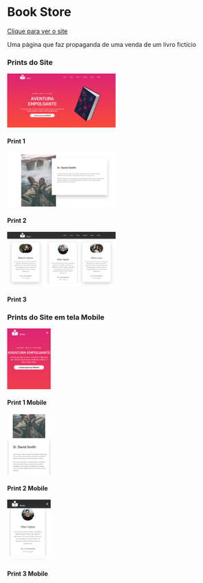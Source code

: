 <h1> Book Store </h1>
<a href="https://gabrielribalves.github.io/Book-Store/" target="_blank">Clique para ver o site</a>
<p>Uma página que faz propaganda de uma venda de um livro fictício</p>
<h3>Prints do Site</h3>
    <div display="inline">
        <img class="desktop" width="50%" src="assets/prints/Print 1.png">
        <h4>Print 1</h4>
    </div>
    <div>
        <img class="desktop" width="50%" src="assets/prints/Print 2.png">
        <h4>Print 2</h4>
    </div>
    <div>
        <img class="desktop" width="50%" src="assets/prints/Print 3.png">
        <h4>Print 3</h4>
    </div>
<h3>Prints do Site em tela Mobile</h3>
    <div>
        <img class="mobile" width="20%" src="assets/prints/Print 1 M.png">
        <h4>Print 1 Mobile</h4>
    </div>
    <div>
        <img class="mobile" width="20%" src="assets/prints/Print 2 M.png">
        <h4>Print 2 Mobile</h4>
    </div>
    <div>
        <img class="mobile" width="20%" src="assets/prints/Print 3 M.png">
        <h4>Print 3 Mobile</h4>
    </div>

